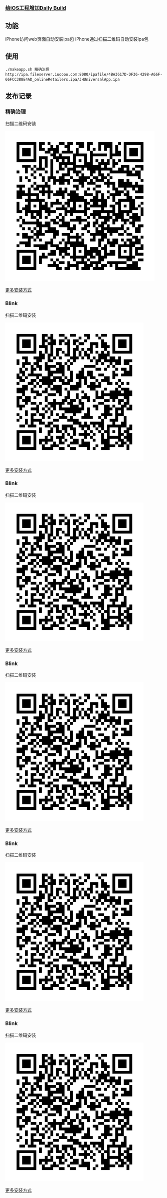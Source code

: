 ### [给iOS工程增加Daily Build](http://blog.devtang.com/2012/02/16/apply-daily-build-in-ios-project/)

## 功能
iPhone访问web页面自动安装ipa包
iPhone通过扫描二维码自动安装ipa包

## 使用
```
./makeapp.sh 精确治理 http://ipa.fileserver.iuoooo.com:8080/ipafile/4BA3617D-DF36-4298-A66F-66FCC388E4AD_onlineRetailers.ipa/JHUniversalApp.ipa
```

## 发布记录

### 精确治理
扫描二维码安装

![](/jingquezhili/icon.png)

[更多安装方式](/jingquezhili/index.html)

### Blink
扫描二维码安装

![](/Blink/icon.png)

[更多安装方式](/Blink/index.html)

### Blink
扫描二维码安装

![](/Blink/icon.png)

[更多安装方式](/Blink/index.html)

### Blink
扫描二维码安装

![](/Blink/icon.png)

[更多安装方式](/Blink/index.html)

### Blink
扫描二维码安装

![](/Blink/icon.png)

[更多安装方式](/Blink/index.html)

### Blink
扫描二维码安装

![](/Blink/icon.png)

[更多安装方式](/Blink/index.html)


